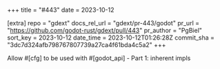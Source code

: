 +++
title = "#443"
date = 2023-10-12

[extra]
repo = "gdext"
docs_rel_url = "gdext/pr-443/godot"
pr_url = "https://github.com/godot-rust/gdext/pull/443"
pr_author = "PgBiel"
sort_key = 2023-10-12
date_time = 2023-10-12T01:26:28Z
commit_sha = "3dc7d324afb798767807739a27ca4f61bda4c5a2"
+++

Allow #[cfg] to be used with #[godot_api] - Part 1: inherent impls
